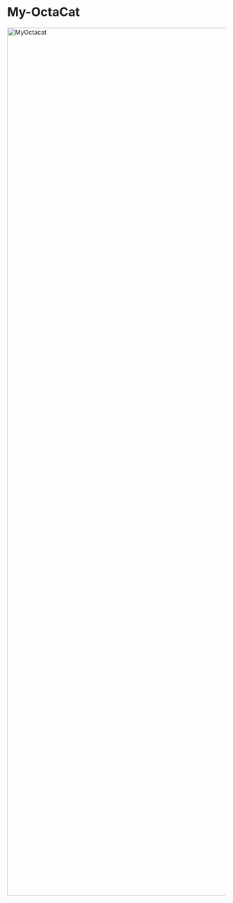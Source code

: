 # My-OctaCat

<img width="2000" height="2000" alt="MyOctacat" src="https://github.com/user-attachments/assets/134ee16d-c123-448f-ac60-d35549d0326c" />
